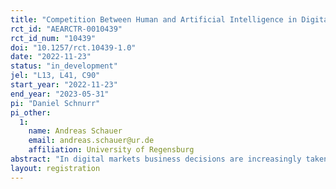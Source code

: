 ```yaml
---
title: "Competition Between Human and Artificial Intelligence in Digital Markets: An Experimental Analysis"
rct_id: "AEARCTR-0010439"
rct_id_num: "10439"
doi: "10.1257/rct.10439-1.0"
date: "2022-11-23"
status: "in_development"
jel: "L13, L41, C90"
start_year: "2022-11-23"
end_year: "2023-05-31"
pi: "Daniel Schnurr"
pi_other:
  1:
    name: Andreas Schauer
    email: andreas.schauer@ur.de
    affiliation: University of Regensburg
abstract: "In digital markets business decisions are increasingly taken by artificial intelligence (AI). Especially in e-commerce, a growing share of retailers uses AI-driven algorithmic pricing, whereas remaining vendors rely on manual price setting. However, policymakers have raised concerns about anti-competitive tacit collusion between humans and AI that could allow firms to soften competition. Therefore, we empirically investigate outcomes that arise when humans and AI repeatedly interact in digital markets. Based on an economic laboratory experiment in near real-time, we compare the degree of tacit collusion in duopoly markets across settings with different decision makers and settings with different degrees of algorithmic decision support for human decision makers. In a between-subjects treatment design we systematically vary (i) the decision makers in a market between humans only, algorithms only and mixed market settings where humans and algorithms compete; and (ii) whether human participants receive decision support from an AI-driven pricing algorithm. Altogether, our study sheds light on competition in digital markets where AI plays an increasingly important role and thus bears timely policy and managerial implications."
layout: registration
---
```


